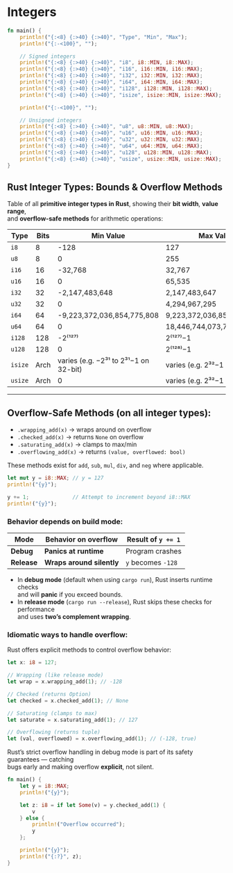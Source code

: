 # Integers



```rust
fn main() {
    println!("{:<8} {:>40} {:>40}", "Type", "Min", "Max");
    println!("{:-<100}", "");

    // Signed integers
    println!("{:<8} {:>40} {:>40}", "i8", i8::MIN, i8::MAX);
    println!("{:<8} {:>40} {:>40}", "i16", i16::MIN, i16::MAX);
    println!("{:<8} {:>40} {:>40}", "i32", i32::MIN, i32::MAX);
    println!("{:<8} {:>40} {:>40}", "i64", i64::MIN, i64::MAX);
    println!("{:<8} {:>40} {:>40}", "i128", i128::MIN, i128::MAX);
    println!("{:<8} {:>40} {:>40}", "isize", isize::MIN, isize::MAX);

    println!("{:-<100}", "");

    // Unsigned integers
    println!("{:<8} {:>40} {:>40}", "u8", u8::MIN, u8::MAX);
    println!("{:<8} {:>40} {:>40}", "u16", u16::MIN, u16::MAX);
    println!("{:<8} {:>40} {:>40}", "u32", u32::MIN, u32::MAX);
    println!("{:<8} {:>40} {:>40}", "u64", u64::MIN, u64::MAX);
    println!("{:<8} {:>40} {:>40}", "u128", u128::MIN, u128::MAX);
    println!("{:<8} {:>40} {:>40}", "usize", usize::MIN, usize::MAX);
}
```

##  Rust Integer Types: Bounds & Overflow Methods

Table of all **primitive integer types in Rust**, showing their **bit width**, **value range**,  
and **overflow-safe methods** for arithmetic operations:

| Type    | Bits | Min Value              | Max Value              | Wrapping | Checked | Saturating | Overflowing |
|---------|------|------------------------|------------------------|----------|---------|------------|-------------|
| `i8`    | 8    | -128                   | 127                    | ✔︎        | ✔︎       | ✔︎          | ✔︎           |
| `u8`    | 8    | 0                      | 255                    | ✔︎        | ✔︎       | ✔︎          | ✔︎           |
| `i16`   | 16   | -32,768                | 32,767                 | ✔︎        | ✔︎       | ✔︎          | ✔︎           |
| `u16`   | 16   | 0                      | 65,535                 | ✔︎        | ✔︎       | ✔︎          | ✔︎           |
| `i32`   | 32   | -2,147,483,648         | 2,147,483,647          | ✔︎        | ✔︎       | ✔︎          | ✔︎           |
| `u32`   | 32   | 0                      | 4,294,967,295          | ✔︎        | ✔︎       | ✔︎          | ✔︎           |
| `i64`   | 64   | -9,223,372,036,854,775,808 | 9,223,372,036,854,775,807 | ✔︎        | ✔︎       | ✔︎          | ✔︎           |
| `u64`   | 64   | 0                      | 18,446,744,073,709,551,615 | ✔︎        | ✔︎       | ✔︎          | ✔︎           |
| `i128`  | 128  | -2⁽¹²⁷⁾                | 2⁽¹²⁷⁾−1               | ✔︎        | ✔︎       | ✔︎          | ✔︎           |
| `u128`  | 128  | 0                      | 2⁽¹²⁸⁾−1               | ✔︎        | ✔︎       | ✔︎          | ✔︎           |
| `isize`| Arch | varies (e.g. −2³¹ to 2³¹−1 on 32-bit) | varies (e.g. 2³²−1 on 32-bit) | ✔︎        | ✔︎       | ✔︎          | ✔︎           |
| `usize`| Arch | 0                      | varies (e.g. 2³²−1 on 32-bit) | ✔︎        | ✔︎       | ✔︎          | ✔︎           |

---

## Overflow-Safe Methods (on all integer types):

- `.wrapping_add(x)` → wraps around on overflow  
- `.checked_add(x)` → returns `None` on overflow  
- `.saturating_add(x)` → clamps to max/min  
- `.overflowing_add(x)` → returns `(value, overflowed: bool)`

These methods exist for `add`, `sub`, `mul`, `div`, and `neg` where applicable.


```rust
let mut y = i8::MAX; // y = 127
println!("{y}");

y += 1;              // Attempt to increment beyond i8::MAX
println!("{y}");
```

### Behavior depends on build mode:

| Mode        | Behavior on overflow       | Result of `y += 1` |
|-------------|----------------------------|---------------------|
| **Debug**   | **Panics at runtime**      | Program crashes     |
| **Release** | **Wraps around silently**  | `y` becomes `-128`  |

- In **debug mode** (default when using `cargo run`), Rust inserts runtime checks  
  and will **panic** if you exceed bounds.  
- In **release mode** (`cargo run --release`), Rust skips these checks for performance  
  and uses **two’s complement wrapping**.  

### Idiomatic ways to handle overflow:

Rust offers explicit methods to control overflow behavior:

```rust
let x: i8 = 127;

// Wrapping (like release mode)
let wrap = x.wrapping_add(1); // -128

// Checked (returns Option)
let checked = x.checked_add(1); // None

// Saturating (clamps to max)
let saturate = x.saturating_add(1); // 127

// Overflowing (returns tuple)
let (val, overflowed) = x.overflowing_add(1); // (-128, true)
```


Rust’s strict overflow handling in debug mode is part of its safety guarantees — catching  
bugs early and making overflow **explicit**, not silent.

```rust
fn main() {
    let y = i8::MAX;
    println!("{y}");

    let z: i8 = if let Some(v) = y.checked_add(1) {
        v
    } else {
        println!("Overflow occurred");
        y
    };

    println!("{y}");
    println!("{:?}", z);
}
```


